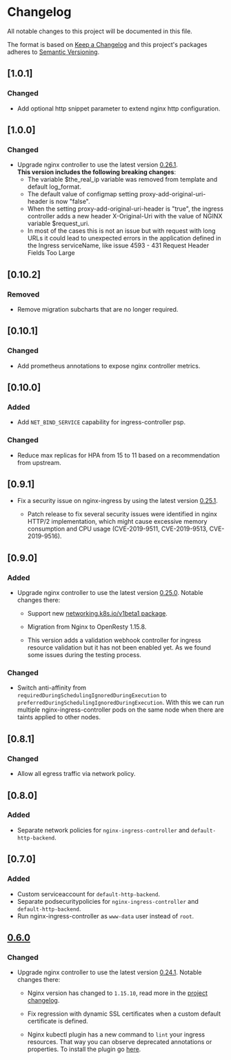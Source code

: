 # Changelog

All notable changes to this project will be documented in this file.

The format is based on [Keep a Changelog](http://keepachangelog.com/en/1.0.0/)
and this project's packages adheres to [Semantic Versioning](http://semver.org/spec/v2.0.0.html).


## [1.0.1]

### Changed

- Add optional http snippet parameter to extend nginx http configuration.

## [1.0.0]

### Changed

- Upgrade nginx controller to use the latest version [0.26.1](https://github.com/kubernetes/ingress-nginx/releases/tag/nginx-0.26.1).  
**This version includes the following breaking changes**:
   - The variable $the_real_ip variable was removed from template and default log_format.
   - The default value of configmap setting proxy-add-original-uri-header is now "false".
   - When the setting proxy-add-original-uri-header is "true", the ingress controller adds a new header X-Original-Uri with the value of NGINX variable $request_uri.
   - In most of the cases this is not an issue but with request with long URLs it could lead to unexpected errors in the application defined in the Ingress serviceName, like issue 4593 - 431 Request Header Fields Too Large

## [0.10.2]

### Removed

- Remove migration subcharts that are no longer required.

## [0.10.1]

### Changed

- Add prometheus annotations to expose nginx controller metrics.

## [0.10.0]

### Added

- Add `NET_BIND_SERVICE` capability for ingress-controller psp.

### Changed

- Reduce max replicas for HPA from 15 to 11 based on a recommendation from upstream.

## [0.9.1]

- Fix a security issue on nginx-ingress by using the latest version [0.25.1](https://github.com/kubernetes/ingress-nginx/releases/tag/nginx-0.25.1). 

    - Patch release to fix several security issues were identified in nginx HTTP/2 implementation, which might cause excessive memory consumption and CPU usage (CVE-2019-9511, CVE-2019-9513, CVE-2019-9516).


## [0.9.0]

### Added

- Upgrade nginx controller to use the latest version [0.25.0](https://github.com/kubernetes/ingress-nginx/releases/tag/nginx-0.25.0). Notable changes there:

    - Support new [networking.k8s.io/v1beta1 package](https://github.com/kubernetes/ingress-nginx/pull/4127).

    - Migration from Nginx to OpenResty 1.15.8.

    - This version adds a validation webhook controller for ingress resource validation but it has not been enabled yet. As we found some issues during the testing process.

### Changed

- Switch anti-affinity from `requiredDuringSchedulingIgnoredDuringExecution` to `preferredDuringSchedulingIgnoredDuringExecution`. With this we can run multiple nginx-ingress-controller pods on the same node when there are taints applied to other nodes.

## [0.8.1]

### Changed

- Allow all egress traffic via network policy.

## [0.8.0]

### Added

- Separate network policies for `nginx-ingress-controller` and `default-http-backend`.

## [0.7.0]

### Added

- Custom serviceaccount for `default-http-backend`.
- Separate podsecuritypolicies for `nginx-ingress-controller` and `default-http-backend`.
- Run nginx-ingress-controller as `www-data` user instead of `root`.

## [0.6.0]

### Changed

- Upgrade nginx controller to use the latest version [0.24.1](https://github.com/kubernetes/ingress-nginx/releases/tag/nginx-0.24.1). Notable changes there:

    - Nginx version has changed to `1.15.10`, read more in the [project changelog](https://nginx.org/en/CHANGES).

    - Fix regression with dynamic SSL certificates when a custom default certificate is defined.

    - Nginx kubectl plugin has a new command to `lint` your ingress resources. That way you can observe deprecated annotations or properties. To install the plugin go [here](https://github.com/kubernetes/ingress-nginx/blob/29f7d9a77ade24a7366ef4a6f258b8aeef50678c/docs/kubectl-plugin.md).

[0.6.0]: https://github.com/giantswarm/kubernetes-nginx-ingress-controller/pull/90
